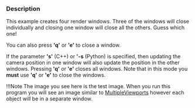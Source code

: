 ### Description

This example creates four render windows. Three of the windows will close individually and closing one window will close all the others. Guess which one!

You can also press **'q'** or **'e'** to close a window.

If the parameter **'s'** (C++) or **'-s** (Python) is specified, then updating the camera position in one window will also update the position in the other windows. Pressing **'q'** or **'e'** closes all windows. Note that in this mode you **must** use  **'q'** or **'e'** to close the windows.

!!!Note
   The image you see here is the test image. When you run this program you will see an image similar to [MultipleViewports](../MultipleViewports) however each object will be in a separate window.
